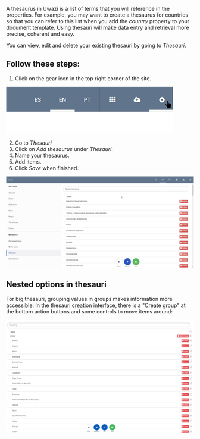 A thesaurus in Uwazi is a list of terms that you will reference in the properties. For example, you may want to create a thesaurus for countries so that you can refer to this list when you add the _country_ property to your document template. Using thesauri will make data entry and retrieval more precise, coherent and easy.

You can view, edit and delete your existing thesauri by going to _Thesauri_.

## Follow these steps:

1. Click on the gear icon in the top right corner of the site.

![Gear icon](https://raw.githubusercontent.com/huridocs/uwazi-assets/master/wiki/screenshots/settings_link.jpg)

2. Go to _Thesauri_
3. Click on _Add thesaurus_ under _Thesauri_. 
4. Name your thesaurus. 
5. Add items.
6. Click _Save_ when finished.

![new thesaurus](https://raw.githubusercontent.com/huridocs/uwazi-assets/master/wiki/screenshots/dictionaries.jpg)

## Nested options in thesauri

For big thesauri, grouping values in groups makes information more accessible. In the thesauri creation interface, there is a "Create group" at the bottom action buttons and some controls to move items around:

![Create nested thesauri](https://github.com/huridocs/uwazi-assets/blob/master/wiki/screenshots/thesauri-nested.png)
